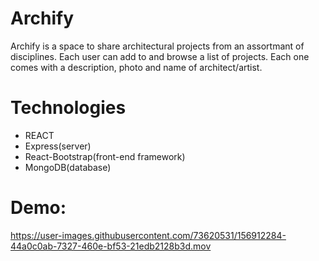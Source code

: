 # Archify

Archify is a space to share architectural projects from an assortmant of disciplines. Each user can add to and browse a list of projects. Each one comes
with a description, photo and name of architect/artist.

# Technologies
- REACT
- Express(server)
- React-Bootstrap(front-end framework)
- MongoDB(database)

# Demo:
https://user-images.githubusercontent.com/73620531/156912284-44a0c0ab-7327-460e-bf53-21edb2128b3d.mov

